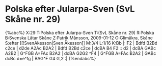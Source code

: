 # Polska efter Jularpa-Sven (SvL Skåne nr. 29)

{%abc%}
X:29
T:Polska efter Jularpa-Sven
T:(SvL Skåne nr. 29)
R:Polska
B:Svenska Låtar Skåne
Z:Patrik Månsson, 2009-01-12
O:Glimåkra, Skåne
S:efter [[!SvenAkesson|Sven Åkesson]]
M:3/4
L:1/16
K:Bb
|: F2 | Bdfd B2Bd c2ce | d2de A2Ac B2A2 | Bdfd B2Bd c2ce |
dcBA B4 F2 :: d2 | dcBA GABc A2B2 | G^FGB A=FAc B2A2 |
dcBA G2G2 ^F4 | G^FGB A=FAc B2A2 | GABc dcBc d=e^fg | BAG^F G4 G,2 :|
{%endabc%}

